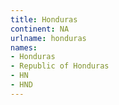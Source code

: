 ```yaml
---
title: Honduras
continent: NA
urlname: honduras
names:
- Honduras
- Republic of Honduras
- HN
- HND
---
```


